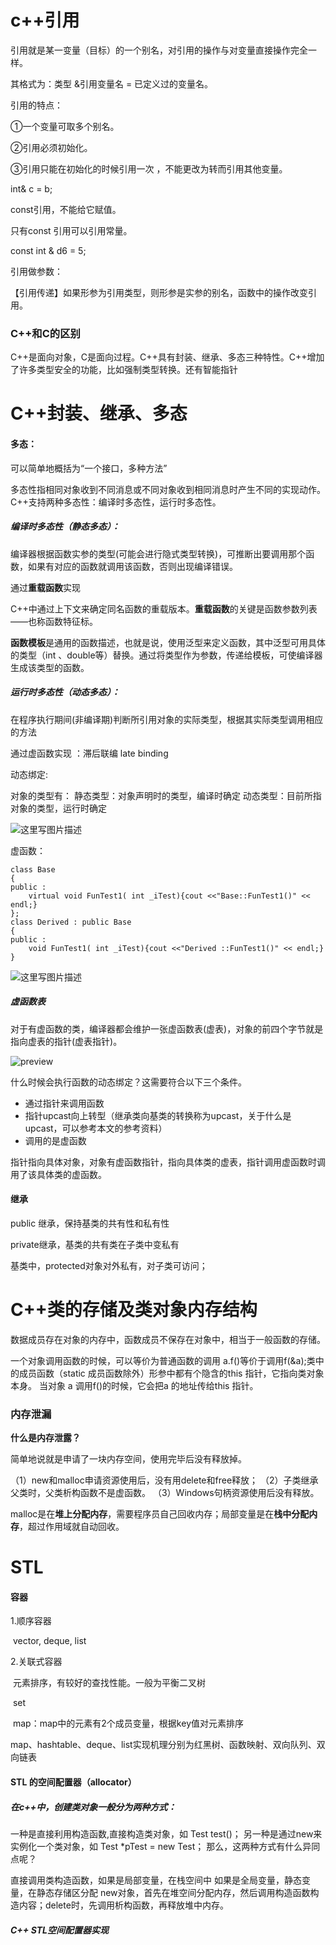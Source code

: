 # c++引用



引用就是某一变量（目标）的一个别名，对引用的操作与对变量直接操作完全一样。

其格式为：类型 &引用变量名 = 已定义过的变量名。

引用的特点：

①一个变量可取多个别名。

②引用必须初始化。

③引用只能在初始化的时候引用一次 ，不能更改为转而引用其他变量。

int& c = b;



const引用，不能给它赋值。

只有const 引用可以引用常量。

const int & d6 = 5;



引用做参数：

【引用传递】如果形参为引用类型，则形参是实参的别名，函数中的操作改变引用。



### C++和C的区别

C++是面向对象，C是面向过程。C++具有封装、继承、多态三种特性。C++增加了许多类型安全的功能，比如强制类型转换。还有智能指针



# C++封装、继承、多态



#### 多态：

可以简单地概括为“一个接口，多种方法”

多态性指相同对象收到不同消息或不同对象收到相同消息时产生不同的实现动作。C++支持两种多态性：编译时多态性，运行时多态性。

##### 编译时多态性（静态多态）：

编译器根据函数实参的类型(可能会进行隐式类型转换)，可推断出要调用那个函数，如果有对应的函数就调用该函数，否则出现编译错误。

通过**重载函数**实现

​		C++中通过上下文来确定同名函数的重载版本。**重载函数**的关键是函数参数列表——也称函数特征标。

​		**函数模板**是通用的函数描述，也就是说，使用泛型来定义函数，其中泛型可用具体的类型（int 、double等）替换。通过将类型作为参数，传递给模板，可使编译器生成该类型的函数。



##### 运行时多态性（动态多态）：

在程序执行期间(非编译期)判断所引用对象的实际类型，根据其实际类型调用相应的方法

通过虚函数实现 ：滞后联编 late binding

动态绑定:

对象的类型有：
		静态类型：对象声明时的类型，编译时确定
		动态类型：目前所指对象的类型，运行时确定

![这里写图片描述](c++.assets/20180802171728562.png)



虚函数：

```
class Base
{   
public :
    virtual void FunTest1( int _iTest){cout <<"Base::FunTest1()" << endl;}
};
class Derived : public Base
{
public :
    void FunTest1( int _iTest){cout <<"Derived ::FunTest1()" << endl;}
}
```

![这里写图片描述](c++.assets/20180802172451871.png)



##### 虚函数表

对于有虚函数的类，编译器都会维护一张虚函数表(虚表)，对象的前四个字节就是指向虚表的指针(虚表指针)。

![preview](c++.assets/v2-0fceb07713e411d48b4c361452129585_r.jpg)



什么时候会执行函数的动态绑定？这需要符合以下三个条件。

- 通过指针来调用函数
- 指针upcast向上转型（继承类向基类的转换称为upcast，关于什么是upcast，可以参考本文的参考资料）
- 调用的是虚函数

指针指向具体对象，对象有虚函数指针，指向具体类的虚表，指针调用虚函数时调用了该具体类的虚函数。





#### 继承

public 继承，保持基类的共有性和私有性

private继承，基类的共有类在子类中变私有



基类中，protected对象对外私有，对子类可访问；





# C++类的存储及类对象内存结构

数据成员存在对象的内存中，函数成员不保存在对象中，相当于一般函数的存储。

一个对象调用函数的时候，可以等价为普通函数的调用
a.f()等价于调用f(&a);类中的成员函数（static 成员函数除外）形参中都有个隐含的this
指针，它指向类对象本身。
当对象 a 调用f()的时候，它会把a 的地址传给this 指针。





### 内存泄漏

**什么是内存泄露？**

简单地说就是申请了一块内存空间，使用完毕后没有释放掉。

（1）new和malloc申请资源使用后，没有用delete和free释放；
（2）子类继承父类时，父类析构函数不是虚函数。
（3）Windows句柄资源使用后没有释放。

malloc是在**堆上分配内存**，需要程序员自己回收内存；局部变量是在**栈中分配内存**，超过作用域就自动回收。



# STL



#### 容器

1.顺序容器

​	vector, deque, list

2.关联式容器

​	元素排序，有较好的查找性能。一般为平衡二叉树

​	set

​	map：map中的元素有2个成员变量，根据key值对元素排序



 map、hashtable、deque、list实现机理分别为红黑树、函数映射、双向队列、双向链表



#### STL 的空间配置器（allocator）

##### 在c++中，创建类对象一般分为两种方式：

一种是直接利用构造函数,直接构造类对象，如 Test test()；
另一种是通过new来实例化一个类对象，如 Test *pTest = new Test；
那么，这两种方式有什么异同点呢？



直接调用类构造函数，如果是局部变量，在栈空间中
如果是全局变量，静态变量，在静态存储区分配
new对象，首先在堆空间分配内存，然后调用构造函数构造内容；delete时，先调用析构函数，再释放堆中内存。



##### C++ STL空间配置器实现
